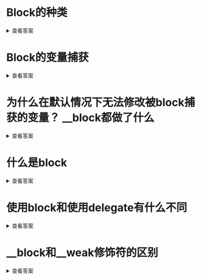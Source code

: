 
# Block的种类

<details>
<summary>查看答案</summary>

- NSGlobaleBlock

  > 全局的Block.未使用局部变量的Block

- NSMallocBlock

  > 在进程堆创建的Block 通过Copy之后的Block

- NSStackBlock

  > 在进程栈创建的Block，使用局部变量并未copy操作的

</details>



# Block的变量捕获

<details>
<summary>查看答案</summary>

## 

| **变量类型**    | **捕获到** **block** **内部** | **访问方式** |
| --------------- | ----------------------------- | ------------ |
| 局部变量 auto   | √                             | 值传递       |
| 局部变量 static | √                             | 指针传递     |
| 全局变量        | ×                             | 直接访问     |

</details>

# 为什么在默认情况下无法修改被block捕获的变量？ __block都做了什么

<details>
<summary>查看答案</summary>

 因为默认情况下，`Block`会将访问的变量的值`copy`一份值而不是变量的内存地址到`Block`结构体中。从而默认在`Block`默认情况下无法修改外部变量的值。

`Block`访问`__block`修饰的变量，会通过`__forwarding`基数将外部的变量`copy`一份内存地址到`Block`结构体内部，从而可以修改外部的变量。

</details>

# 什么是block

<details>
<summary>查看答案</summary>
`Block`是对象，封装了一块代码，可以在任何时候运行。`Block`可以作为方法参数，也可以作为方法返回值。自己又带有参数和返回值，和代理的功能相同。
</details>

# 使用block和使用delegate有什么不同

<details>
<summary>查看答案</summary>

-  Block

  > 代码更加的紧凑，使用方便

- Delegate

  > 方法语义明显，适合作为作为第三方接口

</details>

# __block和__weak修饰符的区别

<details>
<summary>查看答案</summary>
`__block` 修饰的变量可以在`Block`内部进行修改，`__weak`修饰的对象可以在`Block`使用防止循环引用。

</details>

